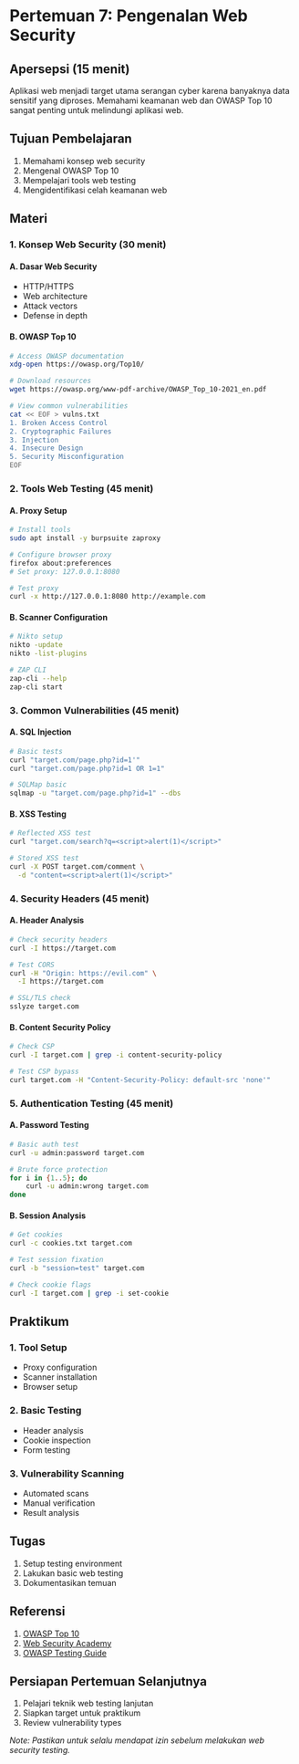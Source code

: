 # Pertemuan 7: Pengenalan Web Security

## Apersepsi (15 menit)
Aplikasi web menjadi target utama serangan cyber karena banyaknya data sensitif yang diproses. Memahami keamanan web dan OWASP Top 10 sangat penting untuk melindungi aplikasi web.

## Tujuan Pembelajaran
1. Memahami konsep web security
2. Mengenal OWASP Top 10
3. Mempelajari tools web testing
4. Mengidentifikasi celah keamanan web

## Materi

### 1. Konsep Web Security (30 menit)
#### A. Dasar Web Security
- HTTP/HTTPS
- Web architecture
- Attack vectors
- Defense in depth

#### B. OWASP Top 10
```bash
# Access OWASP documentation
xdg-open https://owasp.org/Top10/

# Download resources
wget https://owasp.org/www-pdf-archive/OWASP_Top_10-2021_en.pdf

# View common vulnerabilities
cat << EOF > vulns.txt
1. Broken Access Control
2. Cryptographic Failures
3. Injection
4. Insecure Design
5. Security Misconfiguration
EOF
```

### 2. Tools Web Testing (45 menit)
#### A. Proxy Setup
```bash
# Install tools
sudo apt install -y burpsuite zaproxy

# Configure browser proxy
firefox about:preferences
# Set proxy: 127.0.0.1:8080

# Test proxy
curl -x http://127.0.0.1:8080 http://example.com
```

#### B. Scanner Configuration
```bash
# Nikto setup
nikto -update
nikto -list-plugins

# ZAP CLI
zap-cli --help
zap-cli start
```

### 3. Common Vulnerabilities (45 menit)
#### A. SQL Injection
```bash
# Basic tests
curl "target.com/page.php?id=1'"
curl "target.com/page.php?id=1 OR 1=1"

# SQLMap basic
sqlmap -u "target.com/page.php?id=1" --dbs
```

#### B. XSS Testing
```bash
# Reflected XSS test
curl "target.com/search?q=<script>alert(1)</script>"

# Stored XSS test
curl -X POST target.com/comment \
  -d "content=<script>alert(1)</script>"
```

### 4. Security Headers (45 menit)
#### A. Header Analysis
```bash
# Check security headers
curl -I https://target.com

# Test CORS
curl -H "Origin: https://evil.com" \
  -I https://target.com

# SSL/TLS check
sslyze target.com
```

#### B. Content Security Policy
```bash
# Check CSP
curl -I target.com | grep -i content-security-policy

# Test CSP bypass
curl target.com -H "Content-Security-Policy: default-src 'none'"
```

### 5. Authentication Testing (45 menit)
#### A. Password Testing
```bash
# Basic auth test
curl -u admin:password target.com

# Brute force protection
for i in {1..5}; do
    curl -u admin:wrong target.com
done
```

#### B. Session Analysis
```bash
# Get cookies
curl -c cookies.txt target.com

# Test session fixation
curl -b "session=test" target.com

# Check cookie flags
curl -I target.com | grep -i set-cookie
```

## Praktikum
### 1. Tool Setup
- Proxy configuration
- Scanner installation
- Browser setup

### 2. Basic Testing
- Header analysis
- Cookie inspection
- Form testing

### 3. Vulnerability Scanning
- Automated scans
- Manual verification
- Result analysis

## Tugas
1. Setup testing environment
2. Lakukan basic web testing
3. Dokumentasikan temuan

## Referensi
1. [OWASP Top 10](https://owasp.org/Top10/)
2. [Web Security Academy](https://portswigger.net/web-security)
3. [OWASP Testing Guide](https://owasp.org/www-project-web-security-testing-guide/)

## Persiapan Pertemuan Selanjutnya
1. Pelajari teknik web testing lanjutan
2. Siapkan target untuk praktikum
3. Review vulnerability types

*Note: Pastikan untuk selalu mendapat izin sebelum melakukan web security testing.*